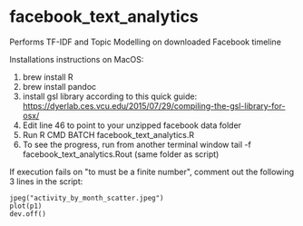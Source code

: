 # facebook_text_analytics
Performs TF-IDF and Topic Modelling on downloaded Facebook timeline

Installations instructions on MacOS:

1. brew install R
2. brew install pandoc
3. install gsl library according to this quick guide: https://dyerlab.ces.vcu.edu/2015/07/29/compiling-the-gsl-library-for-osx/
4. Edit line 46 to point to your unzipped facebook data folder
5. Run R CMD BATCH facebook_text_analytics.R
6. To see the progress, run from another terminal window tail -f facebook_text_analytics.Rout (same folder as script)


If execution fails on "to must be a finite number", comment out the following 3 lines in the script:

```
jpeg("activity_by_month_scatter.jpeg")
plot(p1)
dev.off()
```
